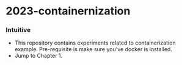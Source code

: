 # 2023-containernization

### Intuitive

- This repository contains experiments related to containerization example. Pre-requisite is make sure you've docker is installed.
- Jump to Chapter 1.
